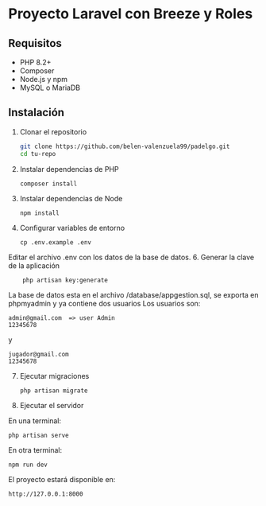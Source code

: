 # Proyecto Laravel con Breeze y Roles

## Requisitos
- PHP 8.2+
- Composer
- Node.js y npm
- MySQL o MariaDB

## Instalación

1. Clonar el repositorio
   ```bash
   git clone https://github.com/belen-valenzuela99/padelgo.git
   cd tu-repo

2. Instalar dependencias de PHP
   
       composer install

4. Instalar dependencias de Node

       npm install

5. Configurar variables de entorno
   
       cp .env.example .env

Editar el archivo .env con los datos de la base de datos.
6. Generar la clave de la aplicación

        php artisan key:generate

La base de datos esta en el archivo /database/appgestion.sql, se exporta en phpmyadmin y ya contiene dos usuarios
Los usuarios son:

    admin@gmail.com  => user Admin
    12345678
y

    jugador@gmail.com
    12345678

7. Ejecutar migraciones
   
       php artisan migrate 

9. Ejecutar el servidor

En una terminal:

    php artisan serve


En otra terminal:

    npm run dev


El proyecto estará disponible en:

    http://127.0.0.1:8000
